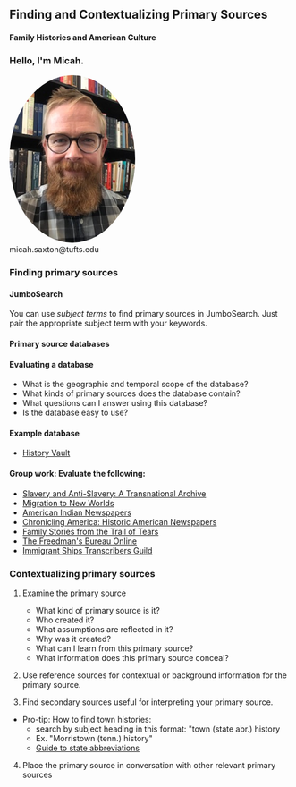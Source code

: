 ## Finding and Contextualizing Primary Sources
#### Family Histories and American Culture


### Hello, I'm Micah.
<img src="./images/saxton_profile.jpg" height=300 style="border-radius: 50%">
<br>
micah.saxton@tufts.edu


### Finding primary sources

#### JumboSearch
You can use *subject terms* to find primary sources in JumboSearch. Just pair the appropriate subject term with your keywords.

#### Primary source databases

#### Evaluating a database
* What is the geographic and temporal scope of the database?
* What kinds of primary sources does the database contain?
* What questions can I answer using this database?
* Is the database easy to use?

#### Example database
* [History Vault](https://www.library.tufts.edu/ezproxy/ezproxy.asp?location=proquesthistoryvault)


#### Group work: Evaluate the following:
* [Slavery and Anti-Slavery: A Transnational Archive](https://go-gale-com.ezproxy.library.tufts.edu/ps/start.do?p=SAS&u=mlin_m_tufts)
* [Migration to New Worlds](https://www.library.tufts.edu/ezproxy/ezproxy.asp?location=migrationtonewworlds)
* [American Indian Newspapers](https://www-americanindiannewspapers-amdigital-co-uk.ezproxy.library.tufts.edu/)
* [Chronicling America: Historic American Newspapers](https://chroniclingamerica.loc.gov/)
* [Family Stories from the Trail of Tears](https://ualrexhibits.org/tribalwriters/artifacts/Family-Stories-Trail-of-Tears.html#Carnes)
* [The Freedman's Bureau Online](http://freedmensbureau.com/)
* [Immigrant Ships Transcribers Guild](http://www.immigrantships.net)


### Contextualizing primary sources

1. Examine the primary source

    * What kind of primary source is it?
    * Who created it?
    * What assumptions are reflected in it?
    * Why was it created?
    * What can I learn from this primary source?
    * What information does this primary source conceal?

2. Use reference sources for contextual or background information for the primary source.

3. Find secondary sources useful for interpreting your primary source.

* Pro-tip: How to find town histories:
    * search by subject heading in this format: "town (state abr.) history
    * Ex. "Morristown (tenn.) history"
    * [Guide to state abbreviations](https://www.loc.gov/cds/desktop/cheatsheets/provinces_states_abbreviations.pdf)

4. Place the primary source in conversation with other relevant primary sources